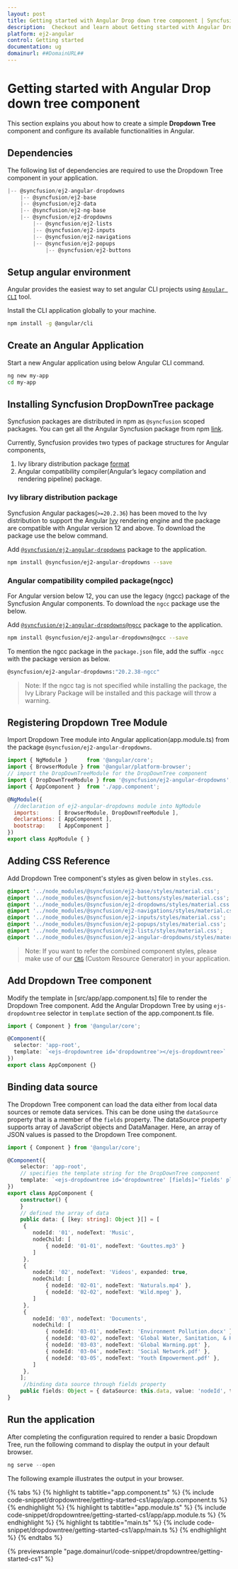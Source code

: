 ```yaml
---
layout: post
title: Getting started with Angular Drop down tree component | Syncfusion
description:  Checkout and learn about Getting started with Angular Drop down tree component of Syncfusion Essential JS 2 and more details.
platform: ej2-angular
control: Getting started 
documentation: ug
domainurl: ##DomainURL##
---
```


# Getting started with Angular Drop down tree component

This section explains you about how to create a simple **Dropdown Tree** component and configure its available
functionalities in Angular.

## Dependencies

The following list of dependencies are required to use the Dropdown Tree component in your application.

```javascript
|-- @syncfusion/ej2-angular-dropdowns
    |-- @syncfusion/ej2-base
    |-- @syncfusion/ej2-data
    |-- @syncfusion/ej2-ng-base
    |-- @syncfusion/ej2-dropdowns
        |-- @syncfusion/ej2-lists
        |-- @syncfusion/ej2-inputs
        |-- @syncfusion/ej2-navigations
        |-- @syncfusion/ej2-popups
            |-- @syncfusion/ej2-buttons

```

## Setup angular environment

Angular provides the easiest way to set angular CLI projects using [`Angular CLI`](https://github.com/angular/angular-cli) tool.

Install the CLI application globally to your machine.

```bash
npm install -g @angular/cli
```

## Create an Angular Application

Start a new Angular application using below Angular CLI command.

```bash
ng new my-app
cd my-app
```

## Installing Syncfusion DropDownTree package

Syncfusion packages are distributed in npm as `@syncfusion` scoped packages. You can get all the Angular Syncfusion package from npm [link]( https://www.npmjs.com/search?q=%40syncfusion%2Fej2-angular- ).

Currently, Syncfusion provides two types of package structures for Angular components,
1. Ivy library distribution package [format](https://angular.io/guide/angular-package-format#angular-package-format)
2. Angular compatibility compiler(Angular’s legacy compilation and rendering pipeline) package.

### Ivy library distribution package

Syncfusion Angular packages(`>=20.2.36`) has been moved to the Ivy distribution to support the Angular [Ivy](https://docs.angular.lat/guide/ivy) rendering engine and the package are compatible with Angular version 12 and above. To download the package use the below command.

Add [`@syncfusion/ej2-angular-dropdowns`](https://www.npmjs.com/package/@syncfusion/ej2-angular-dropdowns/v/20.2.38) package to the application.

```bash
npm install @syncfusion/ej2-angular-dropdowns --save
```

### Angular compatibility compiled package(ngcc)

For Angular version below 12, you can use the legacy (ngcc) package of the Syncfusion Angular components. To download the `ngcc` package use the below.

Add [`@syncfusion/ej2-angular-dropdowns@ngcc`](https://www.npmjs.com/package/@syncfusion/ej2-angular-dropdowns/v/20.2.38-ngcc) package to the application.

```bash
npm install @syncfusion/ej2-angular-dropdowns@ngcc --save
```

To mention the ngcc package in the `package.json` file, add the suffix `-ngcc` with the package version as below.

```bash
@syncfusion/ej2-angular-dropdowns:"20.2.38-ngcc"
```

>Note: If the ngcc tag is not specified while installing the package, the Ivy Library Package will be installed and this package will throw a warning.

## Registering Dropdown Tree Module

Import Dropdown Tree module into Angular application(app.module.ts) from the package `@syncfusion/ej2-angular-dropdowns`.

```javascript
import { NgModule }      from '@angular/core';
import { BrowserModule } from '@angular/platform-browser';
// import the DropDownTreeModule for the DropDownTree component
import { DropDownTreeModule } from '@syncfusion/ej2-angular-dropdowns';
import { AppComponent }  from './app.component';

@NgModule({
  //declaration of ej2-angular-dropdowns module into NgModule
  imports:      [ BrowserModule, DropDownTreeModule ],
  declarations: [ AppComponent ],
  bootstrap:    [ AppComponent ]
})
export class AppModule { }
```

## Adding CSS Reference

Add Dropdown Tree component's styles as given below in `styles.css`.

```css
@import '../node_modules/@syncfusion/ej2-base/styles/material.css';
@import '../node_modules/@syncfusion/ej2-buttons/styles/material.css';
@import '../node_modules/@syncfusion/ej2-dropdowns/styles/material.css';
@import '../node_modules/@syncfusion/ej2-navigations/styles/material.css';
@import '../node_modules/@syncfusion/ej2-inputs/styles/material.css';
@import '../node_modules/@syncfusion/ej2-popups/styles/material.css';
@import '../node_modules/@syncfusion/ej2-lists/styles/material.css';
@import '../node_modules/@syncfusion/ej2-angular-dropdowns/styles/material.css';
```

>Note: If you want to refer the combined component styles, please make use of
our [`CRG`](https://ej2crg.azurewebsites.net/) (Custom Resource Generator) in your application.

## Add Dropdown Tree component

Modify the template in [src/app/app.component.ts] file to render the Dropdown Tree component.
Add the Angular Dropdown Tree by using `ejs-dropdowntree` selector in `template` section of the app.component.ts file.

```typescript
import { Component } from '@angular/core';

@Component({
  selector: 'app-root',
  template: `<ejs-dropdowntree id='dropdowntree'></ejs-dropdowntree>`
})
export class AppComponent {}
```

## Binding data source

The Dropdown Tree component can load the data either from local data sources or remote data services. This can be done using the `dataSource` property that is a member of the `fields` property. The dataSource property supports array of JavaScript objects and DataManager. Here, an array of JSON values is passed to the Dropdown Tree component.

```typescript
import { Component } from '@angular/core';

@Component({
    selector: 'app-root',
    // specifies the template string for the DropDownTree component
    template: `<ejs-dropdowntree id='dropdowntree' [fields]='fields' placeholder='Select a Item'></ejs-dropdowntree>`
})
export class AppComponent {
    constructor() {
    }
    // defined the array of data
    public data: { [key: string]: Object }[] = [
     {
        nodeId: '01', nodeText: 'Music',
        nodeChild: [
            { nodeId: '01-01', nodeText: 'Gouttes.mp3' }
        ]
     },
     {
        nodeId: '02', nodeText: 'Videos', expanded: true,
        nodeChild: [
            { nodeId: '02-01', nodeText: 'Naturals.mp4' },
            { nodeId: '02-02', nodeText: 'Wild.mpeg' },
        ]
     },
     {
        nodeId: '03', nodeText: 'Documents',
        nodeChild: [
            { nodeId: '03-01', nodeText: 'Environment Pollution.docx' },
            { nodeId: '03-02', nodeText: 'Global Water, Sanitation, & Hygiene.docx' },
            { nodeId: '03-03', nodeText: 'Global Warming.ppt' },
            { nodeId: '03-04', nodeText: 'Social Network.pdf' },
            { nodeId: '03-05', nodeText: 'Youth Empowerment.pdf' },
        ]
     },
    ];
     //binding data source through fields property
    public fields: Object = { dataSource: this.data, value: 'nodeId', text: 'nodeText', child: 'nodeChild' };
}

```

## Run the application

After completing the configuration required to render a basic Dropdown Tree, run the following command to display the output in your default browser.

```javascript
ng serve --open
```

The following example illustrates the output in your browser.

{% tabs %}
{% highlight ts tabtitle="app.component.ts" %}
{% include code-snippet/dropdowntree/getting-started-cs1/app/app.component.ts %}
{% endhighlight %}
{% highlight ts tabtitle="app.module.ts" %}
{% include code-snippet/dropdowntree/getting-started-cs1/app/app.module.ts %}
{% endhighlight %}
{% highlight ts tabtitle="main.ts" %}
{% include code-snippet/dropdowntree/getting-started-cs1/app/main.ts %}
{% endhighlight %}
{% endtabs %}
  
{% previewsample "page.domainurl/code-snippet/dropdowntree/getting-started-cs1" %}